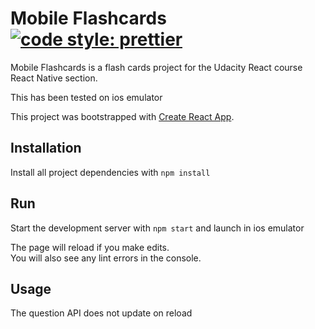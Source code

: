 # Mobile Flashcards [![code style: prettier](https://img.shields.io/badge/code_style-prettier-ff69b4.svg?style=flat-square)](https://github.com/prettier/prettier)

Mobile Flashcards is a flash cards project for the Udacity React course React Native section.

This has been tested on ios emulator

This project was bootstrapped with [Create React App](https://github.com/facebook/create-react-app).

## Installation

Install all project dependencies with `npm install`

## Run

Start the development server with `npm start` and launch in ios emulator

The page will reload if you make edits.<br>
You will also see any lint errors in the console.

## Usage

The question API does not update on reload
